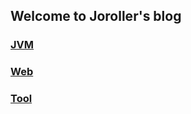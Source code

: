 ## Welcome to Joroller's blog

### [JVM](./JVM/index.md)

### [Web](./Web/index.md)

### [Tool](./Tool/index.md)